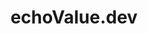 ---
title: echoValue.dev
type: page
description: echoValue is a Key-Value Store API that offers a lightweight and user-friendly solution for developers and freelancers, especially those focusing on smaller projects.
topic: terms and conditions
link: https://www.echovalue.dev/
---